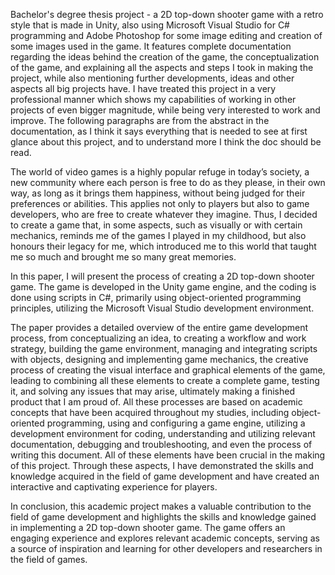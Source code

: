 Bachelor's degree thesis project - a 2D top-down shooter game with a retro style that is made in Unity, also using Microsoft Visual Studio for C# programming and Adobe Photoshop for some image editing and creation of some images used in the game. It features complete documentation regarding the ideas behind the creation of the game, the conceptualization of the game, and explaining all the aspects and steps I took in making the project, while also mentioning further developments, ideas and other aspects all big projects have. I have treated this project in a very professional manner which shows my capabilities of working in other projects of even bigger magnitude, while being very interested to work and improve.
The following paragraphs are from the abstract in the documentation, as I think it says everything that is needed to see at first glance about this project, and to understand more I think the doc should be read.

The world of video games is a highly popular refuge in today’s society, a new community where each person is free to do as they please, in their own way, as long as it brings them happiness, without being judged for their preferences or abilities. This applies not only to players but also to game developers, who are free to create whatever they imagine. Thus, I decided to create a game that, in some aspects, such as visually or with certain mechanics, reminds me of the games I played in my childhood, but also honours their legacy for me, which introduced me to this world that taught me so much and brought me so many great memories. 
  
  In this paper, I will present the process of creating a 2D top-down shooter game. The game is developed in the Unity game engine, and the coding is done using scripts in C#, primarily using object-oriented programming principles, utilizing the Microsoft Visual Studio development environment.
  
  The paper provides a detailed overview of the entire game development process, from conceptualizing an idea, to creating a workflow and work strategy, building the game environment, managing and integrating scripts with objects, designing and implementing game mechanics, the creative process of creating the visual interface and graphical elements of the game, leading to combining all these elements to create a complete game, testing it, and solving any issues that may arise, ultimately making a finished product that I am proud of. All these processes are based on academic concepts that have been acquired throughout my studies, including object-oriented programming, using and configuring a game engine, utilizing a development environment for coding, understanding and utilizing relevant documentation, debugging and troubleshooting, and even the process of writing this document. All of these elements have been crucial in the making of this project. Through these aspects, I have demonstrated the skills and knowledge acquired in the field of game development and have created an interactive and captivating experience for players.
  
  In conclusion, this academic project makes a valuable contribution to the field of
game development and highlights the skills and knowledge gained in implementing a 2D
top-down shooter game. The game offers an engaging experience and explores relevant
academic concepts, serving as a source of inspiration and learning for other developers
and researchers in the field of games.